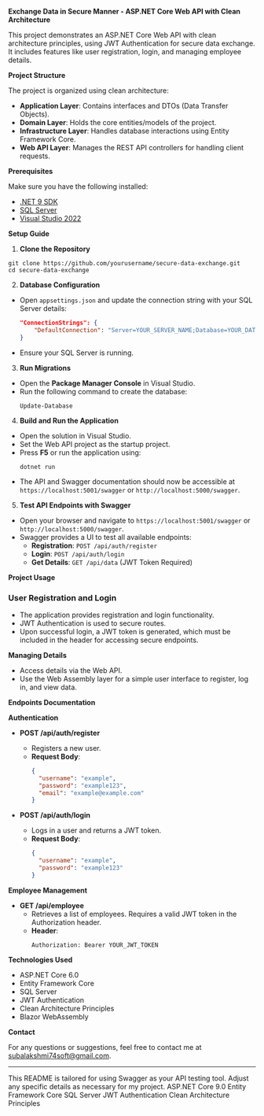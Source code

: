  **Exchange Data in Secure Manner - ASP.NET Core Web API with Clean Architecture**

This project demonstrates an ASP.NET Core Web API with clean architecture principles, using JWT Authentication for secure data exchange. It includes features like user registration, login, and managing employee details.

 **Project Structure**

The project is organized using clean architecture:
- **Application Layer**: Contains interfaces and DTOs (Data Transfer Objects).
- **Domain Layer**: Holds the core entities/models of the project.
- **Infrastructure Layer**: Handles database interactions using Entity Framework Core.
- **Web API Layer**: Manages the REST API controllers for handling client requests.


 **Prerequisites**

Make sure you have the following installed:
- [.NET 9 SDK](https://dotnet.microsoft.com/download/dotnet/9.0)
- [SQL Server](https://www.microsoft.com/en-us/sql-server)
- [Visual Studio 2022](https://visualstudio.microsoft.com/)

 **Setup Guide**

 1. **Clone the Repository**
```
git clone https://github.com/yourusername/secure-data-exchange.git
cd secure-data-exchange
```

 2. **Database Configuration**
   - Open `appsettings.json` and update the connection string with your SQL Server details:
     ```json
     "ConnectionStrings": {
         "DefaultConnection": "Server=YOUR_SERVER_NAME;Database=YOUR_DATABASE_NAME;User ID=YOUR_USER_ID;Password=YOUR_PASSWORD;"
     }
     ```
   - Ensure your SQL Server is running.

 3. **Run Migrations**
   - Open the **Package Manager Console** in Visual Studio.
   - Run the following command to create the database:
     ```
     Update-Database
     ```
 4. **Build and Run the Application**
   - Open the solution in Visual Studio.
   - Set the Web API project as the startup project.
   - Press **F5** or run the application using:
     ```
     dotnet run
     ```
   - The API and Swagger documentation should now be accessible at `https://localhost:5001/swagger` or `http://localhost:5000/swagger`.

 5. **Test API Endpoints with Swagger**
   - Open your browser and navigate to `https://localhost:5001/swagger` or `http://localhost:5000/swagger`.
   - Swagger provides a UI to test all available endpoints:
     - **Registration**: `POST /api/auth/register`
     - **Login**: `POST /api/auth/login`
     - **Get  Details**: `GET /api/data` (JWT Token Required)

 **Project Usage**

### **User Registration and Login**
   - The application provides registration and login functionality.
   - JWT Authentication is used to secure routes.
   - Upon successful login, a JWT token is generated, which must be included in the header for accessing secure endpoints.

 **Managing  Details**
   - Access  details via the Web API.
   - Use the Web Assembly layer for a simple user interface to register, log in, and view  data.

 **Endpoints Documentation**

 **Authentication**
- **POST /api/auth/register**
   - Registers a new user.
   - **Request Body**:
     ```json
     {
       "username": "example",
       "password": "example123",
       "email": "example@example.com"
     }
     ```

- **POST /api/auth/login**
   - Logs in a user and returns a JWT token.
   - **Request Body**:
     ```json
     {
       "username": "example",
       "password": "example123"
     }
     ```

 **Employee Management**
- **GET /api/employee**
   - Retrieves a list of employees. Requires a valid JWT token in the Authorization header.
   - **Header**:
     ```
     Authorization: Bearer YOUR_JWT_TOKEN
     ```
 **Technologies Used**
- ASP.NET Core 6.0
- Entity Framework Core
- SQL Server
- JWT Authentication
- Clean Architecture Principles
- Blazor WebAssembly


 **Contact**

For any questions or suggestions, feel free to contact me at subalakshmi74soft@gmail.com.

---

This README is tailored for using Swagger as your API testing tool. Adjust any specific details as necessary for my project.
ASP.NET Core 9.0
Entity Framework Core
SQL Server
JWT Authentication
Clean Architecture Principles

